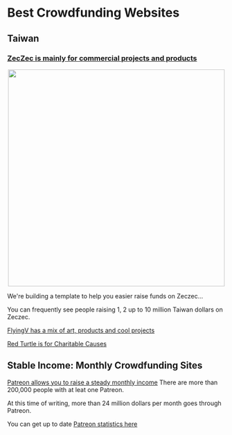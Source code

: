 # Best Crowdfunding Websites

## Taiwan

### [ZecZec is mainly for commercial projects and products](https://zeczec.com)

<p align="center">
          <img height="500" src="https://i.imgur.com/vuW8IH6.png">                                                    
</p>

We're building a template to help you easier raise funds on Zeczec...                                                    
                                               
You can frequently see people raising 1, 2 up to 10 million Taiwan dollars on Zeczec.

[FlyingV has a mix of art, products and cool projects](https://flyingv.cc)

[Red Turtle is for Charitable Causes](https://redturtle.cc)

## Stable Income: Monthly Crowdfunding Sites

[Patreon allows you to raise a steady monthly income](https://Patreon.com) There are more than 200,000 people with at leat one Patreon. 

At this time of writing, more than 24 million dollars per month goes through Patreon.

You can get up to date [Patreon statistics here](https://graphtreon.com/)


